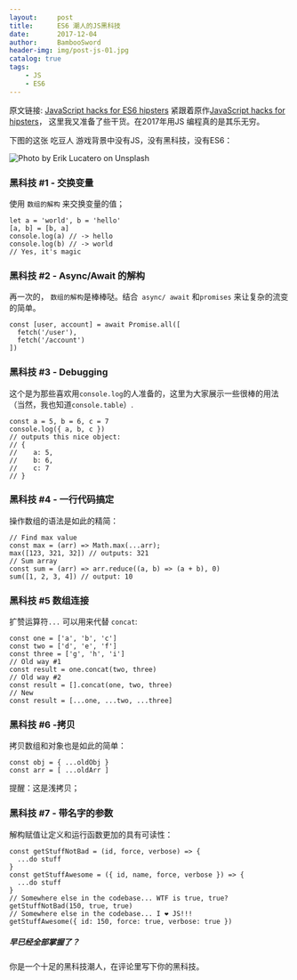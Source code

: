 ```yaml
---
layout:     post
title:      ES6 潮人的JS黑科技
date:       2017-12-04
author:     BambooSword
header-img: img/post-js-01.jpg
catalog: true
tags:
    - JS
    - ES6
---
```



原文链接: [JavaScript hacks for ES6 hipsters](https://hackernoon.com/javascript-hacks-for-es6-hipsters-67d633ce8ace)
紧跟着原作[JavaScript hacks for hipsters](https://hackernoon.com/javascript-hacks-for-hipsters-624d50c76e8e)， 这里我又准备了些干货。在2017年用JS 编程真的是其乐无穷。

下图的这张 吃豆人 游戏背景中没有JS，没有黑科技，没有ES6：

![Photo by Erik Lucatero on Unsplash](http://upload-images.jianshu.io/upload_images/2455149-f2e9b08abfbc1b6b.jpeg?imageMogr2/auto-orient/strip%7CimageView2/2/w/1240)

### 黑科技 #1 - 交换变量
使用 `数组的解构` 来交换变量的值；
```
let a = 'world', b = 'hello'
[a, b] = [b, a]
console.log(a) // -> hello
console.log(b) // -> world
// Yes, it's magic
```
### 黑科技 #2 - Async/Await 的解构
再一次的， `数组的解构`是棒棒哒。结合` async/ await` 和`promises` 来让复杂的流变的简单。
```
const [user, account] = await Promise.all([
  fetch('/user'),
  fetch('/account')
])
```
### 黑科技 #3 - Debugging
这个是为那些喜欢用`console.log`的人准备的，这里为大家展示一些很棒的用法（当然，我也知道`console.table`）.
```
const a = 5, b = 6, c = 7
console.log({ a, b, c })
// outputs this nice object:
// {
//    a: 5,
//    b: 6,
//    c: 7
// }
```
### 黑科技 #4 - 一行代码搞定
操作数组的语法是如此的精简：
```
// Find max value
const max = (arr) => Math.max(...arr);
max([123, 321, 32]) // outputs: 321
// Sum array
const sum = (arr) => arr.reduce((a, b) => (a + b), 0)
sum([1, 2, 3, 4]) // output: 10
```
### 黑科技 #5 数组连接
扩赞运算符`...` 可以用来代替 `concat`:
```
const one = ['a', 'b', 'c']
const two = ['d', 'e', 'f']
const three = ['g', 'h', 'i']
// Old way #1
const result = one.concat(two, three)
// Old way #2
const result = [].concat(one, two, three)
// New
const result = [...one, ...two, ...three]
```
### 黑科技 #6 -拷贝
拷贝数组和对象也是如此的简单：
```
const obj = { ...oldObj }
const arr = [ ...oldArr ]
```
提醒：这是浅拷贝；
### 黑科技 #7 - 带名字的参数
解构赋值让定义和运行函数更加的具有可读性：
```
const getStuffNotBad = (id, force, verbose) => {
  ...do stuff
}
const getStuffAwesome = ({ id, name, force, verbose }) => {
  ...do stuff
}
// Somewhere else in the codebase... WTF is true, true?
getStuffNotBad(150, true, true)
// Somewhere else in the codebase... I ❤ JS!!!
getStuffAwesome({ id: 150, force: true, verbose: true })
```
##### 早已经全部掌握了？
你是一个十足的黑科技潮人，在评论里写下你的黑科技。
